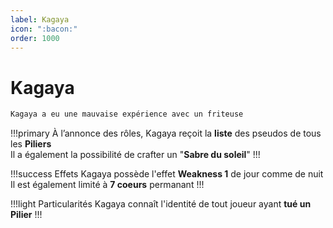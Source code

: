 ```yaml
---
label: Kagaya
icon: ":bacon:"
order: 1000
---
```


# Kagaya

```txt
Kagaya a eu une mauvaise expérience avec un friteuse
```

!!!primary
À l’annonce des rôles, Kagaya reçoit la **liste** des pseudos de tous les **Piliers** <br>
Il a également la possibilité de crafter un "**Sabre du soleil**"
!!!

!!!success Effets
Kagaya possède l'effet **Weakness 1** de jour comme de nuit <br>
Il est également limité à **7 coeurs** permanant
!!!

!!!light Particularités
Kagaya connaît l'identité de tout joueur ayant **tué un Pilier**
!!!




